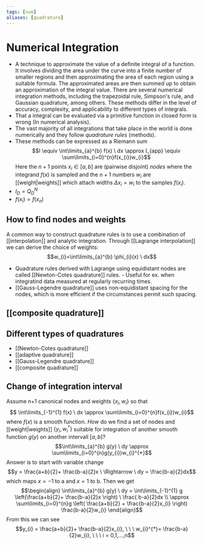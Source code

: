 ```yaml
---
tags: [num]
aliases: [quadrature]
---
```

# Numerical Integration
- A technique to approximate the value of a definite integral of a function. It involves dividing the area under the curve into a finite number of smaller regions and then approximating the area of each region using a suitable formula. The approximated areas are then summed up to obtain an approximation of the integral value. There are several numerical integration methods, including the trapezoidal rule, Simpson's rule, and Gaussian quadrature, among others. These methods differ in the level of accuracy, complexity, and applicability to different types of integrals.
- That a integral can be evaluated via a primitive function in closed form is wrong (In numerical analysis).
- The vast majority of all integrations that take place in the world is done numerically and they follow *quadrature rules* (methods).
- These methods can be expressed as a Riemann sum $$I \equiv \int\limits_{a}^{b} f(x) \ dx \approx I_{app} \equiv \sum\limits_{i=0}^{n}f(x_{i})w_{i}$$Here the $n+1$ points $x_{i} \in [a,b]$ are (pairwise disjoint) *nodes* where the integrand $f(x)$ is sampled and the $n+1$ numbers $w_{i}$ are [[weight|weights]] which attach widths $\Delta x_{i} = w_{i}$ to the samples $f(x_{i})$.
- $I_{D} = Q^N_{D}$ 
- $f(x_{i}) = f(x_{n})$

## How to find nodes and weights
A common way to construct quadrature rules is to use a combination of [[interpolation]] and analytic integration. Through [[Lagrange interpolation]] we can derive the choice of weights:
$$w_{i}=\int\limits_{a}^{b} \phi_{i}(x) \ dx$$
- Quadrature rules derived with Lagrange using equidistant nodes are called [[Newton-Cotes quadrature]] rules.
		- Useful for ex. when integratind data measured at regularly recurring times. 
- [[Gauss-Legendre quadrature]] uses non-equidistant spacing for the nodes, which is more efficient if the circumstances permit such spacing.

## [[composite quadrature]]

## Different types of quadratures
- [[Newton-Cotes quadrature]]
- [[adaptive quadrature]]
- [[Gauss-Legendre quadrature]]
- [[composite quadrature]]


## Change of integration interval 
Assume n+1 canonical nodes and weights $\{ x_{i},w_{i} \}$ so that $$ \int\limits_{-1}^{1} f(x) \ dx \approx \sum\limits_{i=0}^{n}f(x_{i})w_{i}$$where $f(x)$ is a smooth function. *How* do we find a set of nodes and [[weight|weights]] $\{ y_{i}, w_{i}^{*} \}$ suitable for integration of another smooth function $g(y)$ on another intervall $[a,b]$? $$\int\limits_{a}^{b} g(y) \ dy \approx \sum\limits_{i=0}^{n}g(y_{i})w_{i}^{*}$$Answer is to start with variable change $$y = \frac{a+b}{2}+ \frac{b-a}{2}x \ \Rightarrow \ dy = \frac{b-a}{2}dx$$ which maps $x=-1$ to a and $x=1$ to b. Then we get $$\begin{align} \int\limits_{a}^{b} g(y) \ dy = \int\limits_{-1}^{1} g \left(\frac{a+b}{2}+ \frac{b-a}{2}x \right)  \ \frac{ b-a}{2}dx  \\  \approx \sum\limits_{i=0}^{n}g \left( \frac{a+b}{2} + \frac{b-a}{2}x_{i} \right) \frac{b-a}{2}w_{i} \end{align}$$From this we can see $$y_{i} = \frac{a+b}{2}+ \frac{b-a}{2}x_{i}, \ \ \ w_{i}^{*}= \frac{b-a}{2}w_{i}, \ \ \ i = 0,1,...,n$$